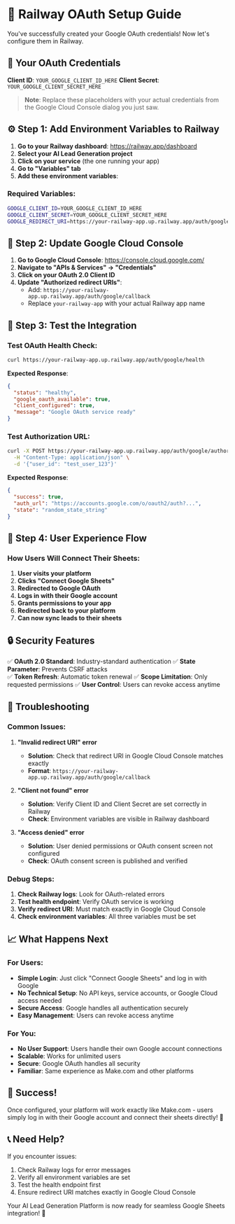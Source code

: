 # 🚀 Railway OAuth Setup Guide

You've successfully created your Google OAuth credentials! Now let's configure them in Railway.

## 🔑 Your OAuth Credentials

**Client ID**: `YOUR_GOOGLE_CLIENT_ID_HERE`
**Client Secret**: `YOUR_GOOGLE_CLIENT_SECRET_HERE`

> **Note**: Replace these placeholders with your actual credentials from the Google Cloud Console dialog you just saw.

## ⚙️ Step 1: Add Environment Variables to Railway

1. **Go to your Railway dashboard**: https://railway.app/dashboard
2. **Select your AI Lead Generation project**
3. **Click on your service** (the one running your app)
4. **Go to "Variables" tab**
5. **Add these environment variables**:

### Required Variables:
```bash
GOOGLE_CLIENT_ID=YOUR_GOOGLE_CLIENT_ID_HERE
GOOGLE_CLIENT_SECRET=YOUR_GOOGLE_CLIENT_SECRET_HERE
GOOGLE_REDIRECT_URI=https://your-railway-app.up.railway.app/auth/google/callback
```

## 🔧 Step 2: Update Google Cloud Console

1. **Go to Google Cloud Console**: https://console.cloud.google.com/
2. **Navigate to "APIs & Services" → "Credentials"**
3. **Click on your OAuth 2.0 Client ID**
4. **Update "Authorized redirect URIs"**:
   - Add: `https://your-railway-app.up.railway.app/auth/google/callback`
   - Replace `your-railway-app` with your actual Railway app name

## 🧪 Step 3: Test the Integration

### Test OAuth Health Check:
```bash
curl https://your-railway-app.up.railway.app/auth/google/health
```

**Expected Response**:
```json
{
  "status": "healthy",
  "google_oauth_available": true,
  "client_configured": true,
  "message": "Google OAuth service ready"
}
```

### Test Authorization URL:
```bash
curl -X POST https://your-railway-app.up.railway.app/auth/google/authorize \
  -H "Content-Type: application/json" \
  -d '{"user_id": "test_user_123"}'
```

**Expected Response**:
```json
{
  "success": true,
  "auth_url": "https://accounts.google.com/o/oauth2/auth?...",
  "state": "random_state_string"
}
```

## 🎯 Step 4: User Experience Flow

### How Users Will Connect Their Sheets:

1. **User visits your platform**
2. **Clicks "Connect Google Sheets"**
3. **Redirected to Google OAuth**
4. **Logs in with their Google account**
5. **Grants permissions to your app**
6. **Redirected back to your platform**
7. **Can now sync leads to their sheets**

## 🔒 Security Features

✅ **OAuth 2.0 Standard**: Industry-standard authentication
✅ **State Parameter**: Prevents CSRF attacks  
✅ **Token Refresh**: Automatic token renewal
✅ **Scope Limitation**: Only requested permissions
✅ **User Control**: Users can revoke access anytime

## 🚨 Troubleshooting

### Common Issues:

1. **"Invalid redirect URI" error**
   - **Solution**: Check that redirect URI in Google Cloud Console matches exactly
   - **Format**: `https://your-railway-app.up.railway.app/auth/google/callback`

2. **"Client not found" error**
   - **Solution**: Verify Client ID and Client Secret are set correctly in Railway
   - **Check**: Environment variables are visible in Railway dashboard

3. **"Access denied" error**
   - **Solution**: User denied permissions or OAuth consent screen not configured
   - **Check**: OAuth consent screen is published and verified

### Debug Steps:

1. **Check Railway logs**: Look for OAuth-related errors
2. **Test health endpoint**: Verify OAuth service is working
3. **Verify redirect URI**: Must match exactly in Google Cloud Console
4. **Check environment variables**: All three variables must be set

## 📈 What Happens Next

### For Users:
- **Simple Login**: Just click "Connect Google Sheets" and log in with Google
- **No Technical Setup**: No API keys, service accounts, or Google Cloud access needed
- **Secure Access**: Google handles all authentication securely
- **Easy Management**: Users can revoke access anytime

### For You:
- **No User Support**: Users handle their own Google account connections
- **Scalable**: Works for unlimited users
- **Secure**: Google OAuth handles all security
- **Familiar**: Same experience as Make.com and other platforms

## 🎉 Success!

Once configured, your platform will work exactly like Make.com - users simply log in with their Google account and connect their sheets directly! 🚀

## 📞 Need Help?

If you encounter issues:
1. Check Railway logs for error messages
2. Verify all environment variables are set
3. Test the health endpoint first
4. Ensure redirect URI matches exactly in Google Cloud Console

Your AI Lead Generation Platform is now ready for seamless Google Sheets integration! 🎯